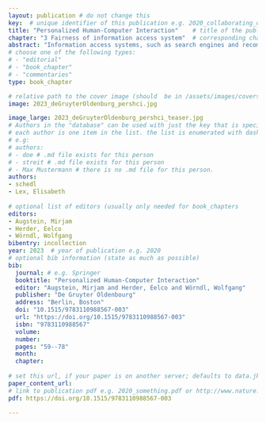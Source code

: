 ```yaml
---
layout: publication # do not change this
key:  # unique identifier of this publication e.g. 2020_collaborating_domain_experts
title: "Personalized Human-Computer Interaction"	# title of the publication e.g. "Foundations of Data Visualization"
chapter: "3 Fairness of information access system"	# corresponding chapter e.g. "Collaborating Successfully with Domain Experts" (usually only needed for type "book_chapter"
abstract: "Information access systems, such as search engines and recommender systems, affect many day-to-day decisions in modern societies by preselecting and ranking content users are exposed to on the web (e. g., products, music, movies or job advertisements). While they have undoubtedly improved users’ opportunities to find useful and relevant digital content, these systems and their underlying algorithms often exhibit several undesirable characteristics. Among them, harmful biases play a significant role and may even result in unfair or discriminating behavior of such systems. In this chapter, we give an introduction to the different kinds and sources of biases from various perspectives as well as their relation to algorithmic fairness considerations. We also review common computational metrics that formalize some of these biases. Subsequently, the major strategies to mitigate harmful biases are discussed and each is illustrated by presenting concrete state-of-the-art approaches from scientific literature. Finally, we round off by identifying open challenges in research on fair information access systems."
# choose one of the following types:
# - "editorial"
# - "book_chapter"
# - "commentaries"
type: book_chapter

# relative path to the cover image (should  be in /assets/images/covers/ folder e.g. /assets/images/covers/2020_springer_foundations-of-data-vis.jpg)
image: 2023_deGruyterOldenburg_pershci.jpg

image_large: 2023_deGruyterOldenburg_pershci_teaser.jpg
# Authors in the "database" can be used with just the key that is specified in the corresponding .md file (usually it is the lastname in lower case e.g. doe). Authors that do not have an individual page here should be stated with their full name (e.g. John Doe)
# each author is one item in the list. the list is enumerated with dashes ("-")
# e.g:
# authors:
# - doe # .md file exists for this person
# - streit # .md file exists for this person
# - Max Mustermann # there is no .md file for this person.
authors:
- schedl 
- Lex, Elisabeth  
 
# optional list of editors (usually only needed for book_chapters
editors: 
- Augstein, Mirjam
- Herder, Eelco  
- Wörndl, Wolfgang  
bibentry: incollection
year: 2023	# year of publication e.g. 2020
# optional bib information (state as much as possible)
bib:
  journal: # e.g. Springer
  booktitle: "Personalized Human-Computer Interaction"
  editor: "Augstein, Mirjam and Herder, Eelco and Wörndl, Wolfgang"
  publisher: "De Gruyter Oldenbourg" 
  address: "Berlin, Boston"
  doi: "10.1515/9783110988567-003"
  url: "https://doi.org/10.1515/9783110988567-003"
  isbn: "9783110988567"
  volume: 
  number: 
  pages: "59--78"
  month:
  chapter:  
  
# set this url, if your paper is on another server; defaults to data.jku-vds-lab.at
paper_content_url:
# link to publication pdf e.g. 2020_something.pdf or http://www.nature.com/nmeth/journal/v11/n2/pdf/nmeth.2807.pdf; in the second case, the property "paper_content_url" must be set to "", otherwise it defaults to data.jku-vds-lab.at
pdf: https://doi.org/10.1515/9783110988567-003

---
```




